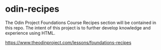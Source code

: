 # odin-recipes

The Odin Project Foundations Course Recipes section will be contained in this repo.
The intent of this project is to further develop knowledge and experience using HTML.

https://www.theodinproject.com/lessons/foundations-recipes